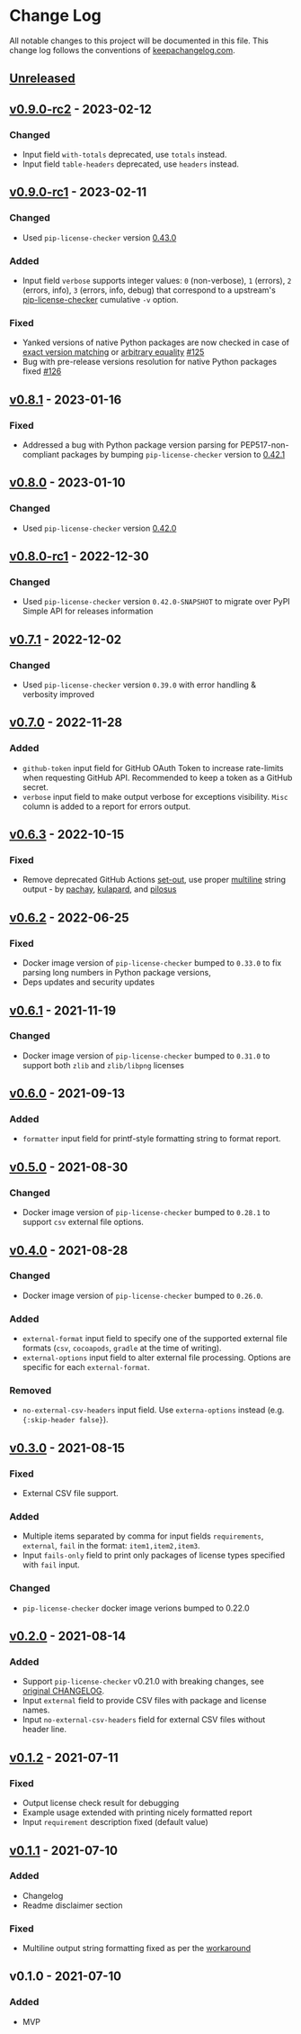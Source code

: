 # Change Log

All notable changes to this project will be documented in this file.
This change log follows the conventions of [keepachangelog.com](http://keepachangelog.com/).

## [Unreleased]

## [v0.9.0-rc2] - 2023-02-12

### Changed
- Input field `with-totals` deprecated, use `totals` instead.
- Input field `table-headers` deprecated, use `headers` instead.

## [v0.9.0-rc1] - 2023-02-11

### Changed
- Used `pip-license-checker` version [0.43.0](https://github.com/pilosus/pip-license-checker/blob/main/CHANGELOG.md)

### Added
- Input field `verbose` supports integer values: `0` (non-verbose),
  `1` (errors), `2` (errors, info), `3` (errors, info, debug) that
  correspond to a upstream's
  [pip-license-checker](https://github.com/pilosus/pip-license-checker)
  cumulative `-v` option.

### Fixed
- Yanked versions of native Python packages are now checked in case of
  [exact version
  matching](https://peps.python.org/pep-0440/#version-matching) or
  [arbitrary
  equality](https://peps.python.org/pep-0440/#arbitrary-equality)
  [#125](https://github.com/pilosus/pip-license-checker/issues/125)
- Bug with pre-release versions resolution for native Python packages
  fixed
  [#126](https://github.com/pilosus/pip-license-checker/issues/126)

## [v0.8.1] - 2023-01-16
### Fixed
- Addressed a bug with Python package version parsing for
  PEP517-non-compliant packages by bumping `pip-license-checker`
  version to
  [0.42.1](https://github.com/pilosus/pip-license-checker/blob/main/CHANGELOG.md)

## [v0.8.0] - 2023-01-10
### Changed
- Used `pip-license-checker` version [0.42.0](https://github.com/pilosus/pip-license-checker/blob/main/CHANGELOG.md)

## [v0.8.0-rc1] - 2022-12-30
### Changed
- Used `pip-license-checker` version `0.42.0-SNAPSHOT` to migrate over
  PyPI Simple API for releases information

## [v0.7.1] - 2022-12-02
### Changed
- Used `pip-license-checker` version `0.39.0` with error handling &
  verbosity improved

## [v0.7.0] - 2022-11-28
### Added
- `github-token` input field for GitHub OAuth Token to increase
  rate-limits when requesting GitHub API. Recommended to keep a token
  as a GitHub secret.
- `verbose` input field to make output verbose for exceptions
  visibility. `Misc` column is added to a report for errors output.

## [v0.6.3] - 2022-10-15
### Fixed
- Remove deprecated GitHub Actions
  [set-out](https://github.blog/changelog/2022-10-11-github-actions-deprecating-save-state-and-set-output-commands/),
  use proper
  [multiline](https://docs.github.com/en/actions/using-workflows/workflow-commands-for-github-actions#multiline-strings)
  string output - by [pachay](https://github.com/pachay),
  [kulapard](https://github.com/kulapard), and
  [pilosus](https://github.com/pilosus)

## [v0.6.2] - 2022-06-25
### Fixed
- Docker image version of `pip-license-checker` bumped to `0.33.0` to
  fix parsing long numbers in Python package versions,
- Deps updates and security updates

## [v0.6.1] - 2021-11-19
### Changed
- Docker image version of `pip-license-checker` bumped to `0.31.0` to
  support both `zlib` and `zlib/libpng` licenses

## [v0.6.0] - 2021-09-13
### Added
- `formatter` input field for printf-style formatting string to format report.

## [v0.5.0] - 2021-08-30
### Changed
- Docker image version of `pip-license-checker` bumped to `0.28.1` to
  support `csv` external file options.

## [v0.4.0] - 2021-08-28
### Changed
- Docker image version of `pip-license-checker` bumped to `0.26.0`.

### Added
- `external-format` input field to specify one of the supported
  external file formats (`csv`, `cocoapods`, `gradle` at the time of
  writing).
- `external-options` input field to alter external file
  processing. Options are specific for each `external-format`.

### Removed
- `no-external-csv-headers` input field.
  Use `externa-options` instead (e.g. `{:skip-header false}`).

## [v0.3.0] - 2021-08-15
### Fixed
- External CSV file support.

### Added
- Multiple items separated by comma for input fields `requirements`,
  `external`, `fail` in the format: `item1,item2,item3`.
- Input `fails-only` field to print only packages of license types
  specified with `fail` input.

### Changed
- `pip-license-checker` docker image verions bumped to 0.22.0

## [v0.2.0] - 2021-08-14
### Added
- Support `pip-license-checker` v0.21.0 with breaking changes,
  see [original CHANGELOG](https://github.com/pilosus/pip-license-checker/blob/main/CHANGELOG.md).
- Input `external` field to provide CSV files with package and license names.
- Input `no-external-csv-headers` field for external CSV files without header line.

## [v0.1.2] - 2021-07-11
### Fixed
- Output license check result for debugging
- Example usage extended with printing nicely formatted report
- Input `requirement` description fixed (default value)

## [v0.1.1] - 2021-07-10
### Added
- Changelog
- Readme disclaimer section

### Fixed
- Multiline output string formatting fixed as per the [workaround](https://github.community/t/set-output-truncates-multiline-strings/16852)

## v0.1.0 - 2021-07-10
### Added
- MVP

[Unreleased]: https://github.com/pilosus/action-pip-license-checker/compare/v0.9.0-rc2...HEAD
[v0.9.0-rc2]: https://github.com/pilosus/action-pip-license-checker/compare/v0.9.0-rc1...v0.9.0-rc2
[v0.9.0-rc1]: https://github.com/pilosus/action-pip-license-checker/compare/v0.8.1...v0.9.0-rc1
[v0.8.1]: https://github.com/pilosus/action-pip-license-checker/compare/v0.8.0...v0.8.1
[v0.8.0]: https://github.com/pilosus/action-pip-license-checker/compare/v0.8.0-rc1...v0.8.0
[v0.8.0-rc1]: https://github.com/pilosus/action-pip-license-checker/compare/v0.7.1...v0.8.0-rc1
[v0.7.1]: https://github.com/pilosus/action-pip-license-checker/compare/v0.7.0...v0.7.1
[v0.7.0]: https://github.com/pilosus/action-pip-license-checker/compare/v0.6.3...v0.7.0
[v0.6.3]: https://github.com/pilosus/action-pip-license-checker/compare/v0.6.2...v0.6.3
[v0.6.2]: https://github.com/pilosus/action-pip-license-checker/compare/v0.6.1...v0.6.2
[v0.6.1]: https://github.com/pilosus/action-pip-license-checker/compare/v0.6.0...v0.6.1
[v0.6.0]: https://github.com/pilosus/action-pip-license-checker/compare/v0.5.0...v0.6.0
[v0.5.0]: https://github.com/pilosus/action-pip-license-checker/compare/v0.4.0...v0.5.0
[v0.4.0]: https://github.com/pilosus/action-pip-license-checker/compare/v0.3.0...v0.4.0
[v0.3.0]: https://github.com/pilosus/action-pip-license-checker/compare/v0.2.0...v0.3.0
[v0.2.0]: https://github.com/pilosus/action-pip-license-checker/compare/v0.1.2...v0.2.0
[v0.1.2]: https://github.com/pilosus/action-pip-license-checker/compare/v0.1.1...v0.1.2
[v0.1.1]: https://github.com/pilosus/action-pip-license-checker/compare/v0.1.0...v0.1.1
